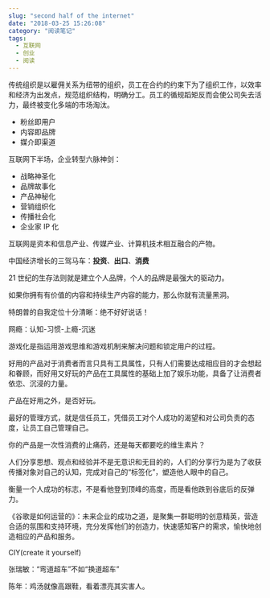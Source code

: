 ```yaml
---
slug: "second half of the internet"
date: "2018-03-25 15:26:08"
category: "阅读笔记"
tags:
  - 互联网
  - 创业
  - 阅读
---
```


传统组织是以雇佣关系为纽带的组织，员工在合约的约束下为了组织工作，以效率和经济为出发点，规范组织结构，明确分工。员工的循规蹈矩反而会使公司失去活力，最终被变化多端的市场淘汰。

- 粉丝即用户
- 内容即品牌
- 媒介即渠道

互联网下半场，企业转型六脉神剑：

- 战略神圣化
- 品牌故事化
- 产品神秘化
- 营销组织化
- 传播社会化
- 企业家 IP 化

互联网是资本和信息产业、传媒产业、计算机技术相互融合的产物。

中国经济增长的三驾马车：**投资**、**出口**、**消费**

21 世纪的生存法则就是建立个人品牌，个人的品牌是最强大的驱动力。

如果你拥有有价值的内容和持续生产内容的能力，那么你就有流量黑洞。

特朗普的自我定位十分清晰：绝不好好说话！

网瘾：认知-习惯-上瘾-沉迷

游戏化是指运用游戏思维和游戏机制来解决问题和锁定用户的过程。

好用的产品对于消费者而言只具有工具属性，只有人们需要达成相应目的才会想起和眷顾，而好用又好玩的产品在工具属性的基础上加了娱乐功能，具备了让消费者依恋、沉浸的力量。

产品在好用之外，是否好玩。

最好的管理方式，就是信任员工，凭借员工对个人成功的渴望和对公司负责的态度，让员工自己管理自己。

你的产品是一次性消费的止痛药，还是每天都要吃的维生素片？

人们分享思想、观点和经验并不是无意识和无目的的，人们的分享行为是为了收获传播对象对自己的认知，完成对自己的“标签化”，塑造他人眼中的自己。

衡量一个人成功的标志，不是看他登到顶峰的高度，而是看他跌到谷底后的反弹力。

《谷歌是如何运营的》：未来企业的成功之道，是聚集一群聪明的创意精英，营造合适的氛围和支持环境，充分发挥他们的创造力，快速感知客户的需求，愉快地创造相应的产品和服务。

CIY(create it yourself)

张瑞敏：“弯道超车”不如“换道超车”

陈年：鸡汤就像高跟鞋，看着漂亮其实害人。
